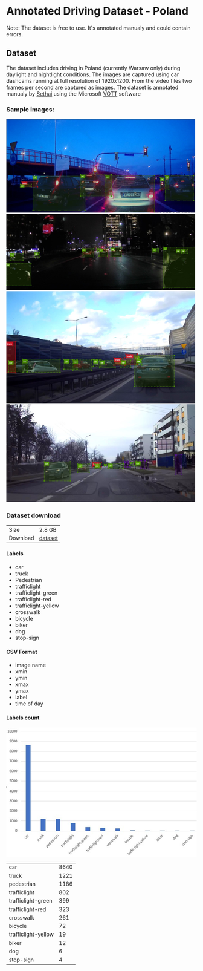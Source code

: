 # Annotated Driving Dataset - Poland

Note: The dataset is free to use. It's annotated manualy and could contain errors.

## Dataset

The dataset includes driving in Poland (currently Warsaw only) during daylight and nightlight conditions. The images are captured using car dashcams running at full resolution of 1920x1200. From the video files two frames per second are captured as images. The dataset is annotated manualy by [Sethai](https://github.com/sethai) using the Microsoft [VOTT](https://github.com/microsoft/VoTT) software

### Sample images:
![](./images/car_1.jpg)
![](./images/car_2.jpg)
![](./images/car_3.jpg)
![](./images/car_4.jpg)

### Dataset download

<table>
    <tr>
        <td>Size</td>
        <td>2.8 GB</td>
    </tr>
    <tr>
        <td>Download</td>
        <td><a href="http://konradobah.pl/www/dataset_poland/dataset.zip">dataset</td>
    </tr>
</table>

#### Labels
- car
- truck
- Pedestrian
- trafficlight
- trafficlight-green
- trafficlight-red
- trafficlight-yellow
- crosswalk
- bicycle
- biker
- dog
- stop-sign

#### CSV Format
- image name
- xmin
- ymin
- xmax
- ymax
- label
- time of day

#### Labels count

![](./images/labels_count.jpg)

<table>
    <tr>
        <td>car</td>
        <td>8640</td>
    </tr>
    <tr>
        <td>truck</td>
        <td>1221</td>
    </tr>
    <tr>
        <td>pedestrian</td>
        <td>1186</td>
    </tr>
    <tr>
        <td>trafficlight</td>
        <td>802</td>
    </tr>
    <tr>
        <td>trafficlight-green</td>
        <td>399</td>
    </tr>
    <tr>
        <td>trafficlight-red</td>
        <td>323</td>
    </tr>
    <tr>
        <td>crosswalk</td>
        <td>261</td>
    </tr>
    <tr>
        <td>bicycle</td>
        <td>72</td>
    </tr>
    <tr>
        <td>trafficlight-yellow</td>
        <td>19</td>
    </tr>
    <tr>
        <td>biker</td>
        <td>12</td>
    </tr>
    <tr>
        <td>dog</td>
        <td>6</td>
    </tr>
    <tr>
        <td>stop-sign</td>
        <td>4</td>
    </tr>    
</table>
